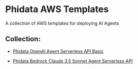 # Phidata AWS Templates

A collection of AWS templates for deploying AI Agents

## Collection:

- [Phidata OpenAI Agent Serverless API Basic](./phidata-agent-serverless-api-basic/README.md)
    
- [Phidata Bedrock Claude 3.5 Sonnet Agent Serverless API](./phidata-agent-serverless-api-bedrock/README.md)
